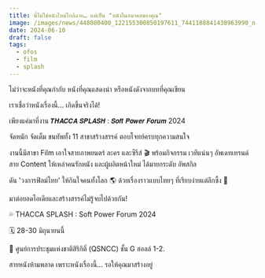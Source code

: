 ```yaml
---
title: นี่ไม่ใช่หนังใหม่ใกล้ฉาย… แต่เป็น "หนังในอนาคตของคุณ"
image: /images/news/448080400_122155300850197611_7441188841438963990_n-2.jpg
date: 2024-06-10
draft: false
tags:
  - ofos
  - film
  - splash
---
```

ไม่ว่าจะหนังที่คุณกำกับ หนังที่คุณแสดงนำ หรือหนังดังจากบทที่คุณเขียน

เราเชื่อว่าหนังเรื่องนี้... เกิดขึ้นจริงได้!

เพียงแค่มาที่งาน 𝙏𝙃𝘼𝘾𝘾𝘼 𝙎𝙋𝙇𝘼𝙎𝙃 : 𝙎𝙤𝙛𝙩 𝙋𝙤𝙬𝙚𝙧 𝙁𝙤𝙧𝙪𝙢 2024

จัดหนัก จัดเต็ม ขนทัพทั้ง 11 สาขาสร้างสรรค์ ตอบโจทย์ครบทุกความสนใจ

งานนี้มีสาขา Film เอาใจสายภาพยนตร์ ละคร และซีรีส์ 🎬 พร้อมกิจกรรม เวทีแน่นๆ อัพเดทเทรนด์สาย Content ให้เหล่าคนรักหนัง และผู้ผลิตหน้าใหม่ ได้มายกระดับ อัพสกิล

ดัน 'วงการฟิลม์ไทย' ให้กินใจคนทั้งโลก 🌎 ด้วยเรื่องราวแบบไทยๆ ที่เรียบง่ายแต่ลึกซึ้ง 👏

มาต่อยอดไอเดียและสร้างสรรค์ไม่รู้จบไปด้วยกัน!

💦 THACCA SPLASH : Soft Power Forum 2024

🗓️ 28-30 มิถุนายนนี้

📍 ศูนย์การประชุมแห่งชาติสิริกิติ์ (QSNCC) ชั้น G ฮอลล์ 1-2.

สายหนังห้ามพลาด เพราะหนังเรื่องนี้… รอให้คุณมาสร้างอยู่

